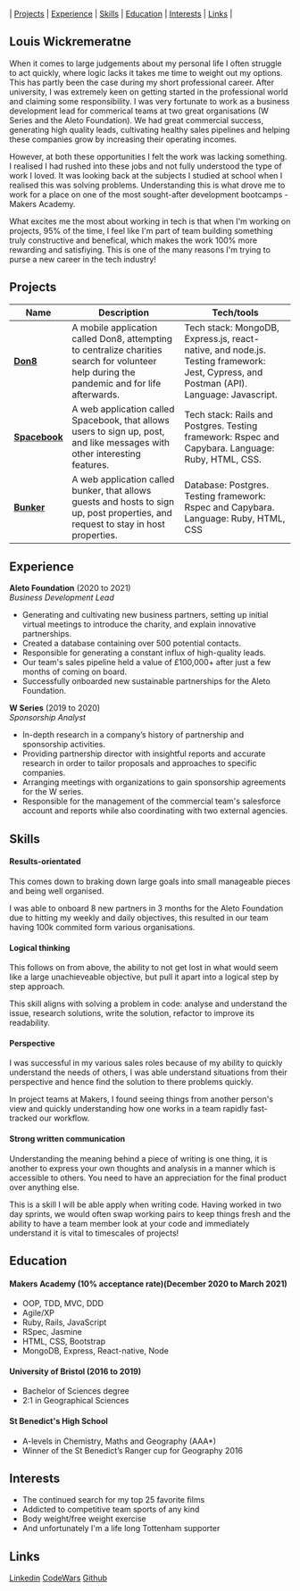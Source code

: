 | [Projects](#projects) | [Experience](#experience) | [Skills](#skills) | [Education](#education) | [Interests](#interests) | [Links](#links) |

## Louis Wickremeratne

When it comes to large judgements about my personal life I often struggle to act quickly, where logic lacks it takes me time to weight out my options. This has partly been the case during my short professional career. After university, I was extremely keen on getting started in the professional world and claiming some responsibility. I was very fortunate to work as a business development lead for commerical teams at two great organisations (W Series and the Aleto Foundation). We had great commercial success, generating high quality leads, cultivating healthy sales pipelines and helping these companies grow by increasing their operating incomes.

However, at both these opportunities I felt the work was lacking something. I realised I had rushed into these jobs and not fully understood the type of work I loved. It was looking back at the subjects I studied at school when I realised this was solving problems. Understanding this is what drove me to work for a place on one of the most sought-after development bootcamps - Makers Academy.

What excites me the most about working in tech is that when I'm working on projects, 95% of the time, I feel like I'm part of team building something truly constructive and benefical, which makes the work 100% more rewarding and satisfiying. This is one of the many reasons I'm trying to purse a new career in the tech industry!

## Projects

| Name                         | Description       | Tech/tools        |
| ---------------------------- | ----------------- | ----------------- |
| **[Don8](https://github.com/louiswicks/don8)**                     | A mobile application called Don8, attempting to centralize charities search for volunteer help during the pandemic and for life afterwards. | Tech stack: MongoDB, Express.js, react-native, and node.js. Testing framework: Jest, Cypress, and Postman (API). Language: Javascript. |
| **[Spacebook](https://github.com/louiswicks/acebook-sholk)** | A web application called Spacebook, that allows users to sign up, post, and like messages with other interesting features. | Tech stack: Rails and Postgres. Testing framework: Rspec and Capybara. Language: Ruby, HTML, CSS. |
| **[Bunker](https://github.com/louiswicks/bunker_makersbnb)**    | A web application called bunker, that allows guests and hosts to sign up, post properties, and request to stay in host properties. | Database: Postgres. Testing framework: Rspec and Capybara. Language: Ruby, HTML, CSS |

## Experience

**Aleto Foundation** (2020 to 2021)  
_Business Development Lead_

- Generating and cultivating new business partners, setting up initial virtual meetings to introduce the charity, and explain innovative partnerships.
- Created a database containing over 500 potential contacts.
- Responsible for generating a constant influx of high-quality leads.
- Our team's sales pipeline held a value of £100,000+ after just a few months of coming on board. 
- Successfully onboarded new sustainable partnerships for the Aleto Foundation.

**W Series** (2019 to 2020)  
_Sponsorship Analyst_

- In-depth research in a company’s history of partnership and sponsorship activities.
- Providing partnership director with insightful reports and accurate research in order to tailor proposals and approaches to specific companies.
- Arranging meetings with organizations to gain sponsorship agreements for the W series.  
- Responsible for the management of the commercial team's salesforce account and reports while also coordinating with two external agencies.

## Skills

#### Results-orientated 

This comes down to braking down large goals into small manageable pieces and being well organised.

I was able to onboard 8 new partners in 3 months for the Aleto Foundation due to hitting my weekly and daily objectives, this resulted in our team having 100k commited form various organisations.

#### Logical thinking

This follows on from above, the ability to not get lost in what would seem like a large unachieveable objective, but pull it apart into a logical step by step approach.

This skill aligns with solving a problem in code: analyse and understand the issue, research solutions, write the solution, refactor to improve its readability.

#### Perspective 

I was successful in my various sales roles because of my ability to quickly understand the needs of others, I was able understand situations from their perspective and hence find the solution to there problems quickly. 

In project teams at Makers, I found seeing things from another person's view and quickly understanding how one works in a team rapidly fast-tracked our workflow.

#### Strong written communication

Understanding the meaning behind a piece of writing is one thing, it is another to express your own thoughts and analysis in a manner which is accessible to others. You need to have an appreciation for the final product over anything else.

This is a skill I will be able apply when writing code. Having worked in two day sprints, we would often swap working pairs to keep things fresh and the ability to have a team member look at your code and immediately understand it is vital to timescales of projects!

## Education

#### Makers Academy (10% acceptance rate)(December 2020 to March 2021)

- OOP, TDD, MVC, DDD
- Agile/XP
- Ruby, Rails, JavaScript
- RSpec, Jasmine
- HTML, CSS, Bootstrap
- MongoDB, Express, React-native, Node

#### University of Bristol (2016 to 2019)

- Bachelor of Sciences degree
- 2:1 in Geographical Sciences

#### St Benedict's High School

- A-levels in Chemistry, Maths and Geography (AAA*) 
- Winner of the St Benedict’s Ranger cup for Geography 2016

## Interests

- The continued search for my top 25 favorite films 
- Addicted to competitive team sports of any kind 
- Body weight/free weight exercise 
- And unfortunately I'm a life long Tottenham supporter

## Links

[Linkedin]()
[CodeWars]()
[Github]()
